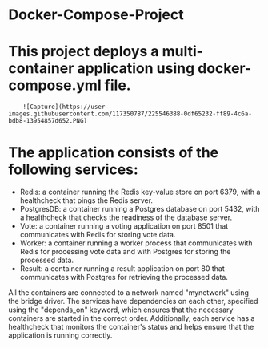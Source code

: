 # Docker-Compose-Project

# This project deploys a multi-container application using docker-compose.yml file.

        ![Capture](https://user-images.githubusercontent.com/117350787/225546388-0df65232-ff89-4c6a-bdb8-13954857d652.PNG)

# The application consists of the following services:

- Redis: a container running the Redis key-value store on port 6379, with a healthcheck that pings the Redis server.
- PostgresDB: a container running a Postgres database on port 5432, with a healthcheck that checks the readiness of the database server.
- Vote: a container running a voting application on port 8501 that communicates with Redis for storing vote data.
- Worker: a container running a worker process that communicates with Redis for processing vote data and with Postgres for storing the processed data.
- Result: a container running a result application on port 80 that communicates with Postgres for retrieving the processed data.

All the containers are connected to a network named "mynetwork" using the bridge driver. The services have dependencies on each other, specified using the "depends_on" keyword, which ensures that the necessary containers are started in the correct order. Additionally, each service has a healthcheck that monitors the container's status and helps ensure that the application is running correctly.
